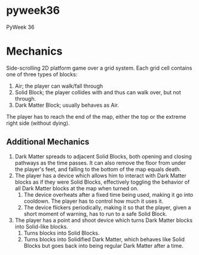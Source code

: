 # pyweek36
PyWeek 36



# Mechanics

Side-scrolling 2D platform game over a grid system. Each grid cell contains one of three types of blocks:

1. Air; the player can walk/fall through
2. Solid Block; the player collides with and thus can walk over, but not through.
3. Dark Matter Block; usually behaves as Air.

The player has to reach the end of the map, either the top or the extreme right side (without dying).

## Additional Mechanics

1. Dark Matter spreads to adjacent Solid Blocks, both opening and closing pathways as the time passes. It can also remove the floor from under the player's feet, and falling to the bottom of the map equals death.
2. The player has a device which allows him to interact with Dark Matter blocks as if they were Solid Blocks, effectively toggling the behavior of all Dark Matter blocks at the map when turned on.
    1. The device overheats after a fixed time being used, making it go into cooldown. The player has to control how much it uses it.
    2. The device flickers periodically, making it so that the player, given a short moment of warning, has to run to a safe Solid Block.
3. The player has a point and shoot device which turns Dark Matter blocks into Solid-like blocks.
    1. Turns blocks into Solid Blocks.
    2. Turns blocks into Solidified Dark Matter, which behaves like Solid Blocks but goes back into being regular Dark Matter after a time.
